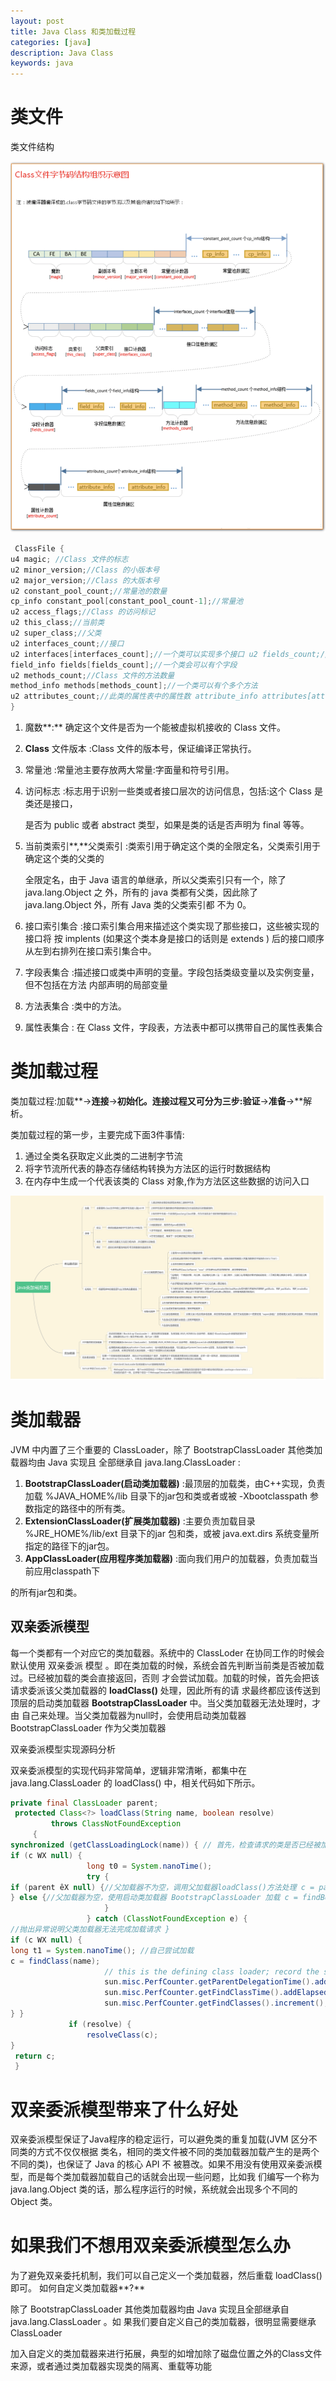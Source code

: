 ```yaml
---
layout: post
title: Java Class 和类加载过程
categories: [java]
description: Java Class
keywords: java
---
```


# 类文件

类文件结构

![java-class](/images/posts/java-class.png)

```java
 ClassFile {
u4 magic; //Class 文件的标志
u2 minor_version;//Class 的小版本号
u2 major_version;//Class 的大版本号
u2 constant_pool_count;//常量池的数量
cp_info constant_pool[constant_pool_count-1];//常量池
u2 access_flags;//Class 的访问标记
u2 this_class;//当前类
u2 super_class;//父类
u2 interfaces_count;//接口
u2 interfaces[interfaces_count];//一个类可以实现多个接口 u2 fields_count;//Class 文件的字段属性
field_info fields[fields_count];//一个类会可以有个字段
u2 methods_count;//Class 文件的方法数量
method_info methods[methods_count];//一个类可以有个多个方法
u2 attributes_count;//此类的属性表中的属性数 attribute_info attributes[attributes_count];//属性表集合
}
```

1. 魔数**:** 确定这个文件是否为一个能被虚拟机接收的 Class 文件。 

2. **Class** 文件版本 :Class 文件的版本号，保证编译正常执行。 

3. 常量池 :常量池主要存放两大常量:字面量和符号引用。 

4. 访问标志 :标志用于识别一些类或者接口层次的访问信息，包括:这个 Class 是类还是接口， 

   是否为 public 或者 abstract 类型，如果是类的话是否声明为 final 等等。 

5. 当前类索引**,**父类索引 :类索引用于确定这个类的全限定名，父类索引用于确定这个类的父类的 

   全限定名，由于 Java 语言的单继承，所以父类索引只有一个，除了 java.lang.Object 之 外，所有的 java 类都有父类，因此除了 java.lang.Object 外，所有 Java 类的父类索引都 不为 0。 

6. 接口索引集合 :接口索引集合用来描述这个类实现了那些接口，这些被实现的接口将
    按 implents (如果这个类本身是接口的话则是 extends ) 后的接口顺序从左到右排列在接口索引集合中。 

7. 字段表集合 :描述接口或类中声明的变量。字段包括类级变量以及实例变量，但不包括在方法 内部声明的局部变量

8. 方法表集合 :类中的方法。 

9. 属性表集合 : 在 Class 文件，字段表，方法表中都可以携带自己的属性表集合 

# 类加载过程

类加载过程:加载**->**连接**->**初始化。连接过程又可分为三步:验证**->**准备**->**解析。 

类加载过程的第一步，主要完成下面3件事情: 

1. 通过全类名获取定义此类的二进制字节流
2. 将字节流所代表的静态存储结构转换为方法区的运行时数据结构
3. 在内存中生成一个代表该类的 Class 对象,作为方法区这些数据的访问入口 

![类加载过程](/images/posts/类加载过程.png)

# 类加载器

JVM 中内置了三个重要的 ClassLoader，除了 BootstrapClassLoader 其他类加载器均由 Java 实现且 全部继承自 java.lang.ClassLoader : 

1. **BootstrapClassLoader(**启动类加载器**)** :最顶层的加载类，由C++实现，负责加载 %JAVA_HOME%/lib 目录下的jar包和类或者或被 -Xbootclasspath 参数指定的路径中的所有类。 
2. **ExtensionClassLoader(**扩展类加载器**)** :主要负责加载目录 %JRE_HOME%/lib/ext 目录下的jar 包和类，或被 java.ext.dirs 系统变量所指定的路径下的jar包。 
3. **AppClassLoader(**应用程序类加载器**)** :面向我们用户的加载器，负责加载当前应用classpath下 

的所有jar包和类。 

## 双亲委派模型

每一个类都有一个对应它的类加载器。系统中的 ClassLoder 在协同工作的时候会默认使用 双亲委派 模型 。即在类加载的时候，系统会首先判断当前类是否被加载过。已经被加载的类会直接返回，否则 才会尝试加载。加载的时候，首先会把该请求委派该父类加载器的 **loadClass()** 处理，因此所有的请 求最终都应该传送到顶层的启动类加载器 **BootstrapClassLoader** 中。当父类加载器无法处理时，才由 自己来处理。当父类加载器为null时，会使用启动类加载器 BootstrapClassLoader 作为父类加载器 



双亲委派模型实现源码分析

双亲委派模型的实现代码非常简单，逻辑非常清晰，都集中在 java.lang.ClassLoader 的 loadClass() 中，相关代码如下所示。 

```java
private final ClassLoader parent;
 protected Class<?> loadClass(String name, boolean resolve)
         throws ClassNotFoundException
     {
synchronized (getClassLoadingLock(name)) { // 首先，检查请求的类是否已经被加载过 Class<?> c = findLoadedClass(name);
if (c WX null) {
                 long t0 = System.nanoTime();
                 try {
if (parent êX null) {//父加载器不为空，调用父加载器loadClass()方法处理 c = parent.loadClass(name, false);
} else {//父加载器为空，使用启动类加载器 BootstrapClassLoader 加载 c = findBootstrapClassOrNull(name);
                     }
                 } catch (ClassNotFoundException e) {
//抛出异常说明父类加载器无法完成加载请求 }
if (c WX null) {
long t1 = System.nanoTime(); //自己尝试加载
c = findClass(name);
                     // this is the defining class loader; record the stats
                     sun.misc.PerfCounter.getParentDelegationTime().addTime(t1 - t0);
                     sun.misc.PerfCounter.getFindClassTime().addElapsedTimeFrom(t1);
                     sun.misc.PerfCounter.getFindClasses().increment();
} }
             if (resolve) {
                 resolveClass(c);
}  
 return c;
 }
```



# 双亲委派模型带来了什么好处

双亲委派模型保证了Java程序的稳定运行，可以避免类的重复加载(JVM 区分不同类的方式不仅仅根据 类名，相同的类文件被不同的类加载器加载产生的是两个不同的类)，也保证了 Java 的核心 API 不 被篡改。如果不用没有使用双亲委派模型，而是每个类加载器加载自己的话就会出现一些问题，比如我 们编写一个称为 java.lang.Object 类的话，那么程序运行的时候，系统就会出现多个不同的 Object 类。 



# 如果我们不想用双亲委派模型怎么办

为了避免双亲委托机制，我们可以自己定义一个类加载器，然后重载 loadClass() 即可。 如何自定义类加载器**?** 

除了 BootstrapClassLoader 其他类加载器均由 Java 实现且全部继承自 java.lang.ClassLoader 。如 果我们要自定义自己的类加载器，很明显需要继承 ClassLoader  

加入自定义的类加载器来进行拓展，典型的如增加除了磁盘位置之外的Class文件来源，或者通过类加载器实现类的隔离、重载等功能